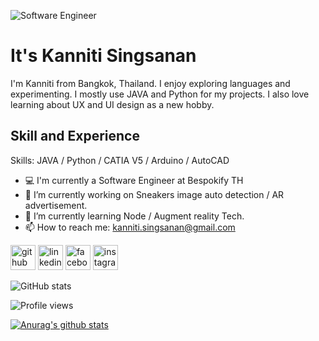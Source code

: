 ![Software Engineer](https://cdn.discordapp.com/attachments/384068146346328064/751829711528919141/Untitled_design.png)

# It's Kanniti Singsanan

I'm Kanniti from Bangkok, Thailand. I enjoy exploring languages and experimenting. I mostly use JAVA and Python for my projects. I also love learning about UX and UI design as a new hobby.

## Skill and Experience
 Skills: JAVA / Python / CATIA V5 / Arduino / AutoCAD

- 💻 I'm currently a Software Engineer at Bespokify TH
- 🔭 I’m currently working on Sneakers image auto detection / AR advertisement. 
- 🌱 I’m currently learning Node / Augment reality Tech.  
- 📫 How to reach me: kanniti.singsanan@gmail.com 


[<img src='https://cdn.jsdelivr.net/npm/simple-icons@3.0.1/icons/github.svg' alt='github' height='40'>](https://github.com/kanniti)  [<img src='https://cdn.jsdelivr.net/npm/simple-icons@3.0.1/icons/linkedin.svg' alt='linkedin' height='40'>](https://www.linkedin.com/in/kanniti-s-794320100/)  [<img src='https://cdn.jsdelivr.net/npm/simple-icons@3.0.1/icons/facebook.svg' alt='facebook' height='40'>](https://www.facebook.com/0lmarcusl0)  [<img src='https://cdn.jsdelivr.net/npm/simple-icons@3.0.1/icons/instagram.svg' alt='instagram' height='40'>](https://www.instagram.com/0lmarcusl0/)  

![GitHub stats](https://github-readme-stats.vercel.app/api?username=kanniti&show_icons=true)  

![Profile views](https://gpvc.arturio.dev/kanniti)  


[![Anurag's github stats](https://github-readme-stats.vercel.app/api?username=kanniti)](https://github.com/anuraghazra/github-readme-stats)
